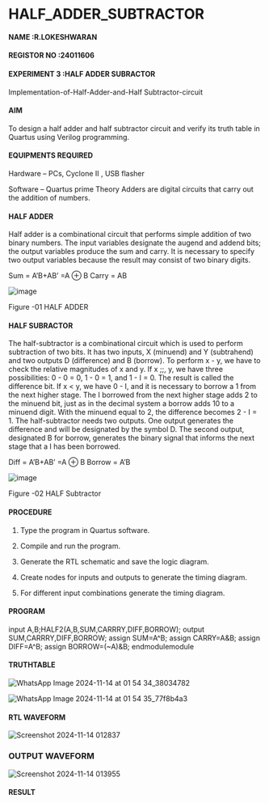 # HALF_ADDER_SUBTRACTOR

#### NAME           :R.LOKESHWARAN
#### REGISTOR NO    :24011606
#### EXPERIMENT 3   :HALF ADDER SUBRACTOR

Implementation-of-Half-Adder-and-Half Subtractor-circuit


#### AIM

To design a half adder and half subtractor circuit and verify its truth table in Quartus using Verilog programming.

#### EQUIPMENTS REQUIRED

Hardware – PCs, Cyclone II , USB flasher 

Software – Quartus prime Theory Adders are digital circuits that carry out the addition of numbers.

#### HALF ADDER 

Half adder is a combinational circuit that performs simple addition of two binary numbers. The input variables designate the augend and addend bits; the output variables produce the sum and carry. It is necessary to specify two output variables because the result may consist of two binary digits.

Sum = A’B+AB’ =A ⊕ B Carry = AB

![image](https://github.com/naavaneetha/HALF_ADDER_SUBTRACTOR/assets/154305477/bd4a0b2c-cdbc-4184-ab08-81578f121e1f)

Figure -01 HALF ADDER

#### HALF SUBRACTOR

The half-subtractor is a combinational circuit which is used to perform subtraction of two bits. It has two inputs, X (minuend) and Y (subtrahend) and two outputs D (difference) and B (borrow). To perform x - y, we have to check the relative magnitudes of x and y. If x ;;, y, we have three possibilities: 0 - 0 = 0, 1 - 0 = 1, and 1 - I = 0. The result is called the difference bit. If x < y, we have 0 - I, and it is necessary to borrow a 1 from the next higher stage. The I borrowed from the next higher stage adds 2 to the minuend bit, just as in the decimal system a borrow adds 10 to a minuend digit. With the minuend equal to 2, the difference becomes 2 - I = 1. The half-subtractor needs two outputs. One output generates the difference and will be designated by the symbol D. The second output, designated B for borrow, generates the binary signal that informs the next stage that a I has been borrowed. 

Diff = A’B+AB’ =A ⊕ B
Borrow = A’B

 ![image](https://github.com/naavaneetha/HALF_ADDER_SUBTRACTOR/assets/154305477/d76b099c-513f-4e7c-843a-e2fd028a531a)

Figure -02 HALF Subtractor



#### PROCEDURE

1.	Type the program in Quartus software.

2.	Compile and run the program.

3.	Generate the RTL schematic and save the logic diagram.

4.	Create nodes for inputs and outputs to generate the timing diagram.

5.	For different input combinations generate the timing diagram.


#### PROGRAM

input A,B;HALF2(A,B,SUM,CARRRY,DIFF,BORROW);
output SUM,CARRRY,DIFF,BORROW;
assign SUM=A^B;
assign CARRY=A&B;
assign DIFF=A^B;
assign BORROW=(~A)&B;
endmodulemodule 



#### TRUTHTABLE

![WhatsApp Image 2024-11-14 at 01 54 34_38034782](https://github.com/user-attachments/assets/b64e4a9f-d7dd-44e3-b735-c61adff576e2)

![WhatsApp Image 2024-11-14 at 01 54 35_77f8b4a3](https://github.com/user-attachments/assets/84f1cd9c-4c7f-4489-a5c1-0d7f85ed86ee)


#### RTL WAVEFORM
![Screenshot 2024-11-14 012837](https://github.com/user-attachments/assets/59fd38c6-d08a-4f39-8ba0-0179580a4d98)



### OUTPUT WAVEFORM 
![Screenshot 2024-11-14 013955](https://github.com/user-attachments/assets/24a3753b-77da-4fda-8383-336d875b5393)

#### RESULT 
